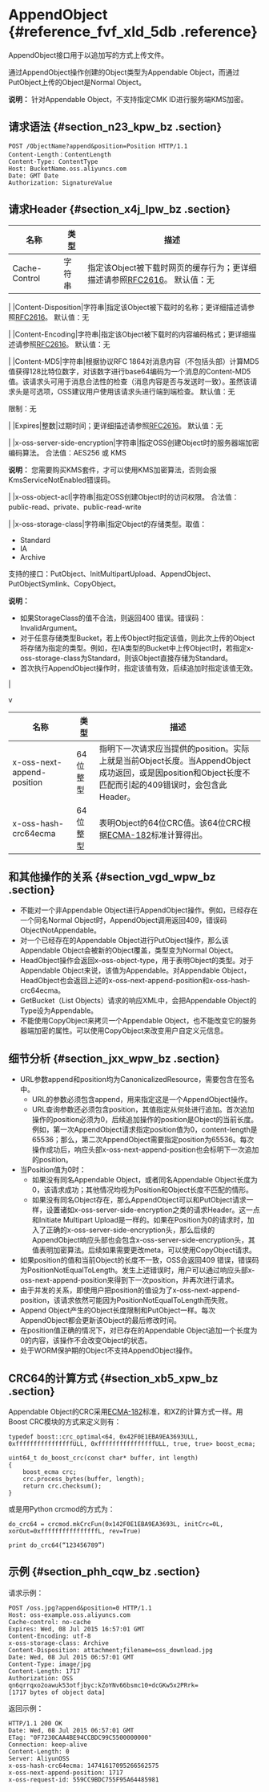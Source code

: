 # AppendObject {#reference_fvf_xld_5db .reference}

AppendObject接口用于以追加写的方式上传文件。

通过AppendObject操作创建的Object类型为Appendable Object，而通过PutObject上传的Object是Normal Object。

**说明：** 针对Appendable Object，不支持指定CMK ID进行服务端KMS加密。

## 请求语法 {#section_n23_kpw_bz .section}

```
POST /ObjectName?append&position=Position HTTP/1.1
Content-Length：ContentLength
Content-Type: ContentType
Host: BucketName.oss.aliyuncs.com
Date: GMT Date
Authorization: SignatureValue
```

## 请求Header {#section_x4j_lpw_bz .section}

|名称|类型|描述|
|--|--|--|
|Cache-Control|字符串|指定该Object被下载时网页的缓存行为；更详细描述请参照[RFC2616](https://www.ietf.org/rfc/rfc2616.txt)。 默认值：无

|
|Content-Disposition|字符串|指定该Object被下载时的名称；更详细描述请参照[RFC2616](https://www.ietf.org/rfc/rfc2616.txt)。 默认值：无

|
|Content-Encoding|字符串|指定该Object被下载时的内容编码格式；更详细描述请参照[RFC2616](https://www.ietf.org/rfc/rfc2616.txt)。 默认值：无

|
|Content-MD5|字符串|根据协议RFC 1864对消息内容（不包括头部）计算MD5值获得128比特位数字，对该数字进行base64编码为一个消息的Content-MD5值。该请求头可用于消息合法性的检查（消息内容是否与发送时一致）。虽然该请求头是可选项，OSS建议用户使用该请求头进行端到端检查。 默认值：无

限制：无

|
|Expires|整数|过期时间；更详细描述请参照[RFC2616](https://www.ietf.org/rfc/rfc2616.txt)。 默认值：无

|
|x-oss-server-side-encryption|字符串|指定OSS创建Object时的服务器端加密编码算法。 合法值：AES256 或 KMS

**说明：** 您需要购买KMS套件，才可以使用KMS加密算法，否则会报KmsServiceNotEnabled错误码。

|
|x-oss-object-acl|字符串|指定OSS创建Object时的访问权限。 合法值：public-read、private、public-read-write

|
|x-oss-storage-class|字符串|指定Object的存储类型。取值：

-   Standard
-   IA
-   Archive

支持的接口：PutObject、InitMultipartUpload、AppendObject、 PutObjectSymlink、CopyObject。

**说明：** 

-   如果StorageClass的值不合法，则返回400 错误。错误码：InvalidArgument。
-   对于任意存储类型Bucket，若上传Object时指定该值，则此次上传的Object将存储为指定的类型。例如，在IA类型的Bucket中上传Object时，若指定x-oss-storage-class为Standard，则该Object直接存储为Standard。
-   首次执行AppendObject操作时，指定该值有效，后续追加时指定该值无效。

|

v

|名称|类型|描述|
|--|--|--|
|x-oss-next-append-position|64位整型|指明下一次请求应当提供的position。实际上就是当前Object长度。当AppendObject成功返回，或是因position和Object长度不匹配而引起的409错误时，会包含此Header。|
|x-oss-hash-crc64ecma|64位整型|表明Object的64位CRC值。该64位CRC根据[ECMA-182](http://www.ecma-international.org/publications/standards/Ecma-182.htm)标准计算得出。|

## 和其他操作的关系 {#section_vgd_wpw_bz .section}

-   不能对一个非Appendable Object进行AppendObject操作。例如，已经存在一个同名Normal Object时，AppendObject调用返回409，错误码ObjectNotAppendable。
-   对一个已经存在的Appendable Object进行PutObject操作，那么该Appendable Object会被新的Object覆盖，类型变为Normal Object。
-   HeadObject操作会返回x-oss-object-type，用于表明Object的类型。对于Appendable Object来说，该值为Appendable。对Appendable Object，HeadObject也会返回上述的x-oss-next-append-position和x-oss-hash-crc64ecma。
-   GetBucket（List Objects）请求的响应XML中，会把Appendable Object的Type设为Appendable。
-   不能使用CopyObject来拷贝一个Appendable Object，也不能改变它的服务器端加密的属性。可以使用CopyObject来改变用户自定义元信息。

## 细节分析 {#section_jxx_wpw_bz .section}

-   URL参数append和position均为CanonicalizedResource，需要包含在签名中。
    -   URL的参数必须包含append，用来指定这是一个AppendObject操作。
    -   URL查询参数还必须包含position，其值指定从何处进行追加。首次追加操作的position必须为0，后续追加操作的position是Object的当前长度。例如，第一次AppendObject请求指定position值为0，content-length是65536；那么，第二次AppendObject需要指定position为65536。每次操作成功后，响应头部x-oss-next-append-position也会标明下一次追加的position。
-   当Position值为0时：
    -   如果没有同名Appendable Object，或者同名Appendable Object长度为0，该请求成功；其他情况均视为Position和Object长度不匹配的情形。
    -   如果没有同名Object存在，那么AppendObject可以和PutObject请求一样，设置诸如x-oss-server-side-encryption之类的请求Header。这一点和Initiate Multipart Upload是一样的。如果在Position为0的请求时，加入了正确的x-oss-server-side-encryption头，那么后续的AppendObject响应头部也会包含x-oss-server-side-encryption头，其值表明加密算法。后续如果需要更改meta，可以使用CopyObject请求。
-   如果position的值和当前Object的长度不一致，OSS会返回409 错误，错误码为PositionNotEqualToLength。发生上述错误时，用户可以通过响应头部x-oss-next-append-position来得到下一次position，并再次进行请求。
-   由于并发的关系，即使用户把position的值设为了x-oss-next-append-position，该请求依然可能因为PositionNotEqualToLength而失败。
-   Append Object产生的Object长度限制和PutObject一样。每次AppendObject都会更新该Object的最后修改时间。
-   在position值正确的情况下，对已存在的Appendable Object追加一个长度为0的内容，该操作不会改变Object的状态。
-   处于WORM保护期的Object不支持AppendObject操作。

## CRC64的计算方式 {#section_xb5_xpw_bz .section}

Appendable Object的CRC采用[ECMA-182](http://www.ecma-international.org/publications/standards/Ecma-182.htm)标准，和XZ的计算方式一样。用Boost CRC模块的方式来定义则有：

```
typedef boost::crc_optimal<64, 0x42F0E1EBA9EA3693ULL, 0xffffffffffffffffULL, 0xffffffffffffffffULL, true, true> boost_ecma;

uint64_t do_boost_crc(const char* buffer, int length)
{
    boost_ecma crc;
    crc.process_bytes(buffer, length);
    return crc.checksum();
}
```

或是用Python crcmod的方式为：

```
do_crc64 = crcmod.mkCrcFun(0x142F0E1EBA9EA3693L, initCrc=0L, xorOut=0xffffffffffffffffL, rev=True)

print do_crc64(“123456789”)
```

## 示例 {#section_phh_cqw_bz .section}

请求示例：

```
POST /oss.jpg?append&position=0 HTTP/1.1 
Host: oss-example.oss.aliyuncs.com 
Cache-control: no-cache 
Expires: Wed, 08 Jul 2015 16:57:01 GMT 
Content-Encoding: utf-8 
x-oss-storage-class: Archive
Content-Disposition: attachment;filename=oss_download.jpg 
Date: Wed, 08 Jul 2015 06:57:01 GMT 
Content-Type: image/jpg 
Content-Length: 1717 
Authorization: OSS qn6qrrqxo2oawuk53otfjbyc:kZoYNv66bsmc10+dcGKw5x2PRrk=  
[1717 bytes of object data]
```

返回示例：

```
HTTP/1.1 200 OK
Date: Wed, 08 Jul 2015 06:57:01 GMT
ETag: "0F7230CAA4BE94CCBDC99C5500000000"
Connection: keep-alive
Content-Length: 0  
Server: AliyunOSS
x-oss-hash-crc64ecma: 14741617095266562575
x-oss-next-append-position: 1717
x-oss-request-id: 559CC9BDC755F95A64485981
```

